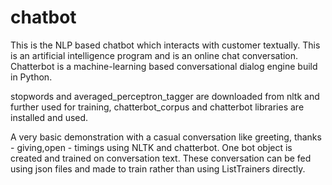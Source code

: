 # chatbot

This is the NLP based chatbot which interacts with customer textually. This is an artificial intelligence program and is an online chat conversation.
Chatterbot is a machine-learning based conversational dialog engine build in  Python. 

stopwords and averaged_perceptron_tagger are downloaded from nltk and further used for training, chatterbot_corpus and chatterbot libraries are installed and used.


A very basic demonstration with a casual conversation like greeting, thanks - giving,open - timings using NLTK and chatterbot. One bot object is created and trained on conversation text. 
These conversation can be fed using json files and made to train rather than using ListTrainers directly.

